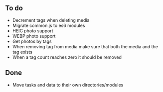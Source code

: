 ## To do

* Decrement tags when deleting media
* Migrate common.js to es6 modules
* HEIC photo support
* WEBP photo support
* Get photos by tags
* When removing tag from media make sure that both the media and the tag exists
* When a tag count reaches zero it should be removed

## Done

* Move tasks and data to their own directories/modules